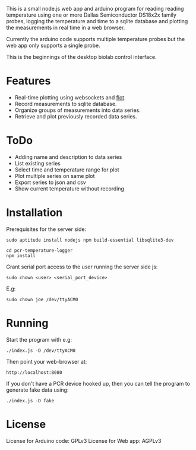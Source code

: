 
This is a small node.js web app and arduino program for reading reading temperature using one or more Dallas Semiconductor DS18x2x family probes, logging the temperature and time to a sqlite database and plotting the measurements in real time in a web browser.

Currently the arduino code supports multiple temperature probes but the web app only supports a single probe.

This is the beginnings of the desktop biolab control interface.

# Features #

* Real-time plotting using websockets and [flot](https://code.google.com/p/flot/).
* Record measurements to sqlite database.
* Organize groups of measurements into data series.
* Retrieve and plot previously recorded data series.

# ToDo #

* Adding name and description to data series
* List existing series
* Select time and temperature range for plot
* Plot multiple series on same plot
* Export series to json and csv
* Show current temperature without recording

# Installation #

Prerequisites for the server side:

```
sudo aptitude install nodejs npm build-essential libsqlite3-dev
```

```  
cd pcr-temperature-logger
npm install
```

Grant serial port access to the user running the server side js:

```
sudo chown <user> <serial_port_device>
```

E.g:

```
sudo chown joe /dev/ttyACM0
```

# Running #

Start the program with e.g:

```
./index.js -D /dev/ttyACM0
```

Then point your web-browser at:

```
http://localhost:8080
```

If you don't have a PCR device hooked up, then you can tell the program to generate fake data using:

```
./index.js -D fake
```

# License #

License for Arduino code: GPLv3
License for Web app: AGPLv3
